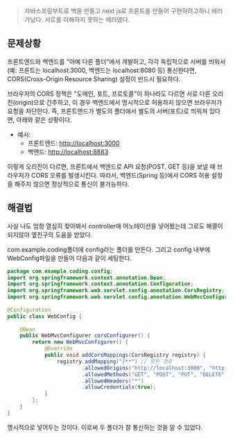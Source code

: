 > 자바스프링부트로 백을 만들고 next js로 프론트를 만들어 구현하려고하니 에러가났다. 서로를 이해하지 못하는 에러였다. 


## 문제상황

프론트엔드와 백엔드를 "아예 다른 폴더"에서 개발하고, 각각 독립적으로 서버를 띄워서(예: 프론트는 localhost:3000, 백엔드는 localhost:8080 등) 통신한다면, CORS(Cross-Origin Resource Sharing) 설정이 반드시 필요하다. 

브라우저의 CORS 정책은 "도메인, 포트, 프로토콜"이 하나라도 다르면 서로 다른 오리진(origin)으로 간주하고, 이 경우 백엔드에서 명시적으로 허용하지 않으면 브라우저가 요청을 차단한다. 
즉, 프론트엔드가 별도의 폴더에서 별도의 서버(포트)로 띄워져 있다면, 아래와 같은 상황이다.

- 예시:
    - 프론트엔드: [http://localhost:3000](http://localhost:3000/)
    - 백엔드: [http://localhost:8883](http://localhost:8883/)
        

이렇게 오리진이 다르면, 프론트에서 백엔드로 API 요청(POST, GET 등)을 보낼 때 브라우저가 CORS 오류를 발생시킨다.
따라서, 백엔드(Spring 등)에서 CORS 허용 설정을 해주지 않으면 정상적으로 통신이 불가능하다. 


## 해결법

사실 나도 엄청 열심히 찾아봐서 controller에 어노테이션을 넣어봤는데 그로도 해결이 되지않아 옆친구의 도움을 받았다. 

com.example.coding폴더에 config라는 폴더를 만든다.
그리고 config 내부에 WebConfig파일을 만들어 다음과 같이 세팅한다.

```java
package com.example.coding.config;  
import org.springframework.context.annotation.Bean;  
import org.springframework.context.annotation.Configuration;  
import org.springframework.web.servlet.config.annotation.CorsRegistry;  
import org.springframework.web.servlet.config.annotation.WebMvcConfigurer;  
  
@Configuration  
public class WebConfig {  
  
    @Bean  
    public WebMvcConfigurer corsConfigurer() {  
        return new WebMvcConfigurer() {  
            @Override  
            public void addCorsMappings(CorsRegistry registry) {  
                registry.addMapping("/**") // 모든 경로  
                        .allowedOrigins("http://localhost:3000", "http://192.168.0.60:3000")  
                        .allowedMethods("GET", "POST", "PUT", "DELETE", "OPTIONS")  
                        .allowedHeaders("*")  
                        .allowCredentials(true);  
            }  
        };  
    }  
}
```

명시적으로 넣어두는 것이다. 
이로써 두 폴더가 잘 통신하는 것을 알 수 있었다.